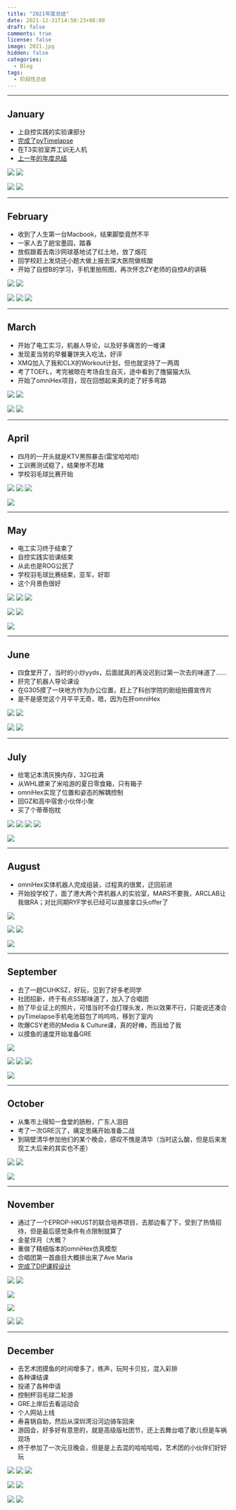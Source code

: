 ```yaml
---
title: "2021年度总结"
date: 2021-12-31T14:50:23+08:00
draft: false
comments: true
license: false
image: 2021.jpg
hidden: false
categories:
  - Blog
tags:
  - 阶段性总结
---
```


---
## January
* 上自控实践的实验课部分
* [完成了pyTimelapse](/p/pytimelapse)
* 在T3实验室弄工训无人机
* [上一年的年度总结](/p/2020年度总结)

![](Jan1.JPG) ![](Jan3.JPG)

![](Jan2.JPG) ![](Jan4.JPG)

---
## February
* 收到了人生第一台Macbook，结果脚垫竟然不平
* 一家人去了趟宝墨园，踏春
* 放假跟着去南沙网球基地试了红土地，放了烟花
* 回学校赶上发烧还小题大做上报去深大医院做核酸
* 开始了自控B的学习，手机里拍照图，再次怀念ZY老师的自控A的讲稿

![](Feb1.JPG) ![](Feb2.JPG)

![](Feb3.JPG) ![](Feb4.JPG) ![](Feb5.JPG)

---
## March
* 开始了电工实习，机器人导论，以及好多痛苦的一堆课
* 发现麦当劳的早餐薯饼夹入吃法，好评
* XMQ加入了我和CLX的Workout计划，但也就坚持了一两周
* 考了TOEFL，考完被晾在考场自生自灭，途中看到了撸猫猫大队
* 开始了omniHex项目，现在回想起来真的走了好多弯路

![](Mar1.JPG) ![](Mar2.JPG)

![](Mar3.JPG) ![](Mar4.JPG)

---
## April
* 四月的一开头就是KTV黑照暴击(雷宝哈哈哈)
* 工训赛测试稳了，结果惨不忍睹
* 学校羽毛球比赛开始

![](Apr1.JPG) ![](Apr2.JPG) ![](Apr3.JPG)

![](Apr4.png)

---
## May
* 电工实习终于结束了
* 自控实践实验课结束
* 从此也是ROG公民了
* 学校羽毛球比赛结束，亚军，好耶
* 这个月景色很好

![](May1.JPG) ![](May3.JPG) ![](May4.JPG)

![](May2.JPG) ![](May5.JPG)

![](May6.JPG)

---
## June
* 四食堂开了，当时的小炒yyds，后面就真的再没迟到过第一次去的味道了……
* 肝完了机器人导论课设
* 在G305摸了一块地方作为办公位置，赶上了科创学院的剧组拍摄宣传片
* 是不是感觉这个月平平无奇，嗯，因为在肝omniHex

![](Jun1.JPG) ![](Jun2.JPG)

![](Jun3.JPG) ![](Jun4.JPG)

---
## July
* 给笔记本清灰换内存，32G拉满
* 从WHL嫖来了米哈游的夏日零食箱，只有箱子
* omniHex实现了位置和姿态的解耦控制
* 回GZ和高中宿舍小伙伴小聚
* 买了个蒂蒂抱枕

![](Jul1.JPG) ![](Jul2.JPG) ![](Jul3.JPG) ![](Jul4.JPG)

![](Jul5.JPG)

---
## August
* omniHex实体机器人完成组装，过程真的很累，迂回前进
* 开始投学校了，面了港大两个弄机器人的实验室，MARS不要我，ARCLAB让我做RA；对比同期RYF学长已经可以直接拿口头offer了

![](Aug1.JPG)

![](Aug2.JPG) ![](Aug3.JPG)

![](Aug4.jpeg)

---
## September
* 去了一趟CUHKSZ，好玩，见到了好多老同学
* 社团招新，终于有点SS那味道了，加入了合唱团
* 拍了毕业证上的照片，可惜当时不会打理头发，所以效果不行，只能说还凑合
* pyTimelapse手机电池鼓包了呜呜呜，移到了室内
* 吹爆CSY老师的Media & Culture课，真的好棒，而且给了我
* 以摸鱼的速度开始准备GRE

![](Sep1.JPG)

![](Sep2.jpeg) ![](Sep3.jpeg) ![](Sep4.jpeg)

![](Sep5.jpeg)

---
## October
* 从集市上得知一食堂的肠粉，广东人泪目
* 考了一次GRE沉了，痛定思痛开始准备二战
* 到隔壁清华参加他们的某个晚会，感叹不愧是清华（当时这么酸，但是后来发现工大后来的其实也不差）

![](Oct1.jpeg) ![](Oct2.jpeg)

![](Oct3.jpeg)

---
## November
* 通过了一个EPROP-HKUST的联合培养项目，去那边看了下，受到了热情招待，但是最后感觉条件有点限制就算了
* 金星伴月（大概？
* 重做了精细版本的omniHex仿真模型
* 合唱团第一首曲目大概排出来了Ave Maria
* [完成了DIP课程设计](/p/dash-to-cones)

![](Nov1.jpeg) ![](Nov2.jpeg)

![](Nov3.jpeg)

![](Nov4.png)

![](Nov5.png) ![](Nov6.jpeg)

---
## December
* 去艺术团摸鱼的时间增多了，练声，玩阿卡贝拉，混入彩排
* 各种课结课
* 投递了各种申请
* 控制杯羽毛球二轮游
* GRE上岸后去看运动会
* 个人网站上线
* 寿喜锅自助，然后从深圳湾沿河边骑车回来
* 游园会，好多好有意思的，就是高级版社团节，还上去舞台唱了歌儿但是车祸现场
* 终于参加了一次元旦晚会，但是是上去混的哈哈哈哈，艺术团的小伙伴们好好玩

![](Dec1.jpeg) ![](Dec2.jpeg) ![](Dec3.jpeg)

![](Dec4.jpeg) ![](Dec7.jpeg)

![](Dec5.JPG) ![](Dec6.jpeg)